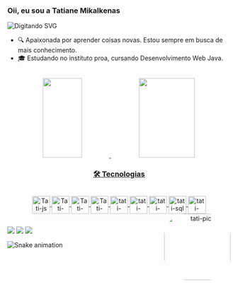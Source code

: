  ### Oii, eu sou a Tatiane Mikalkenas
 ![ Digitando SVG ](https://readme-typing-svg.herokuapp.com?color=%FFFF85ff&size=18&duration=6000¢er=true&vCenter=true&width=600&lines=Seja+Bem-+Vindo(a)+%3C3)

- 🔍 Apaixonada por aprender coisas novas. Estou sempre em busca de mais conhecimento.
- 🎓 Estudando no instituto proa, cursando Desenvolvimento Web Java.
<br>
<div align="center">
  <a href="https://www.linkedin.com/in/tatiane-mikalkenas/">
  <img height="180em" width="42%" src="https://github-readme-stats.vercel.app/api?username=tati-mikalkenas&show_icons=true&theme=dracula&include_all_commits=true&count_private=true"/>
  <img height="180em" width="50%" src="https://github-readme-stats.vercel.app/api/top-langs/?username=tati-mikalkenas&layout=compact&langs_count=7&theme=dracula"/>
</div>
 
 
<h3 align="center">🛠 Tecnologias</h3>

<div align="center" style="display: inline_block"><br>
  <img align="center" alt="Tati-js" height="40" width="40" src="https://raw.githubusercontent.com/devicons/devicon/master/icons/javascript/javascript-plain .svg">
  <img align="center" alt="Tati-react" height="40" width="40" src="https://raw.githubusercontent.com/devicons/devicon/master/icons/react/react-original .svg">
  <img align="center" alt="Tati-HTML" height="40" width="40" src="https://raw.githubusercontent.com/devicons/devicon/master/icons/html5/html5-original .svg">
  <img align="center" alt="Tati-CSS" height="40" width="40" src="https://raw.githubusercontent.com/devicons/devicon/master/icons/css3/css3-original .svg">
  <img align="center" alt="tati-NODEjs" height="40" width="40" src="https://cdn.iconscout.com/icon/free/png-256/node-js-1174925 .png">
  <img align="center" alt="tati-figma" height="40" width="40" src="https://cdn-icons-png.flaticon.com/512/5968/5968705.png">
  <img align="center" alt="tati-bootstrap" height="40" width="40" src="https://camo.githubusercontent.com/2512b49c89512f2ff3718f7257f48ed5c46a4e331abbd890b6c5e8c0e458434f/68747470733a2f2f676574626f6f7473747261702e636f6d2f646f63732f352e322f6173736574732f6272616e642f626f6f7473747261702d6c6f676f2d736861646f772e706e67">
  <img align="center" alt="tati-sql" height="40" width="40" src="https://miro.medium.com/max/1200/0*DpQbYfdi_b4Lr45Z.">
  <img align="center" alt="tati-java" height="40" width="40" src="https://cdn.icon-icons.com/icons2/2415/PNG/512/java_original_wordmark_logo_icon_146459.png ">
  <img align="right" alt="tati-pic" height="150" style="border-radius:50px;" src="https://cdn.discordapp.com/attachments/1025808545008074822/1041731488766513204/IMG-20221001-WA0019.jpg">
</div>
  
 ##
  <div>
 <a href="https://github.com/tati-mikalkenas"><img src="https://img.shields.io/badge/GitHub-100000?style=for-the-badge&logo=github&logoColor=white"></a>
  <a href = "mailto:tatianemikalkenas@gmail.com"><img src="https://img.shields.io/badge/Gmail-D14836?style=for-the-badge&logo=gmail&logoColor=white"></a>
  <a href="https://www.linkedin.com/in/tatiane-mikalkenas/" target="_blank"><img src="https://img.shields.io/badge/-LinkedIn-%230077B5?style=for-the-badge&logo=linkedin&logoColor=white" target="_blank"></a>
  </div>
  
  ![Snake animation](https://github.com/tati-mikalkenas/tati-mikalkenas/blob/output/github-contribution-grid-snake.svg)
